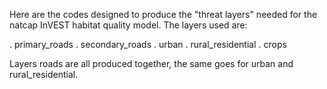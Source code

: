 Here are the codes designed to produce the "threat layers" needed for the natcap InVEST habitat quality model. 
The layers used are: 

. primary_roads
. secondary_roads
. urban
. rural_residential
. crops

Layers roads are all produced together, the same goes for urban and rural_residential. 

